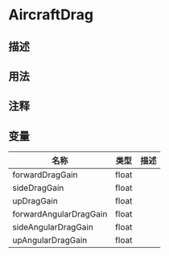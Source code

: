 # AircraftDrag

## 描述

## 用法

## 注释

## 变量
| 名称 | 类型 | 描述 |
| ----------- | ----------- | ----------- |
| forwardDragGain | float |  |
| sideDragGain | float |  |
| upDragGain | float |  |
| forwardAngularDragGain | float |  |
| sideAngularDragGain | float |  |
| upAngularDragGain | float |  |
